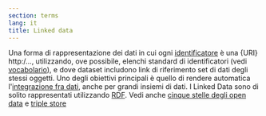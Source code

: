 ```yaml
---
section: terms
lang: it
title: Linked data
---
```


Una forma di rappresentazione dei dati in cui ogni [identificatore](/glossary/en/identifier/) è una {URI} http:/..., utilizzando, ove possibile, elenchi standard di identificatori (vedi [vocabolario](/glossary/it/vocabulary/)), e dove dataset includono link di riferimento set di dati degli stessi oggetti. Uno degli obiettivi principali è quello di rendere automatica l'[integrazione fra dati](/glossary/en/data-integration/), anche per grandi insiemi di dati. I Linked Data sono di solito rappresentati utilizzando  [RDF](/glossary/it/rdf/). Vedi anche [cinque stelle degli open data](/glossary/it/five-stars-of-open-data/) e [triple store](/glossary/it/triple-store/)
